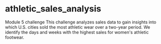 # athletic_sales_analysis
Module 5 challenge
This challenge analyzes sales data to gain insights into which U.S. cities sold the most athletic wear over a two-year period. We identify the days and weeks with the highest sales for women's athletic footwear.